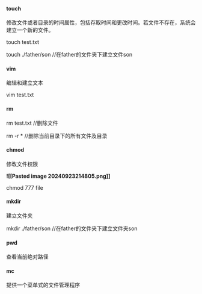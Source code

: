 #### touch

修改文件或者目录的时间属性，包括存取时间和更改时间。若文件不存在，系统会建立一个新的文件。

touch test.txt

touch ./father/son //在father的文件夹下建立文件son

#### vim

编辑和建立文本

vim test.txt

#### rm

rm test.txt //删除文件

rm -r * //删除当前目录下的所有文件及目录

#### chmod

修改文件权限

**![[Pasted image 20240923214805.png]]**

chmod 777 file

#### mkdir

建立文件夹

mkdir ./father/son //在father的文件夹下建立文件夹son

#### pwd

查看当前绝对路径

#### mc

提供一个菜单式的文件管理程序